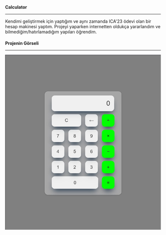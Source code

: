 **Calculator** <br>
<hr>
Kendimi geliştirmek için yaptığım ve aynı zamanda ICA'23 ödevi olan bir hesap makinesi yaptım. Projeyi yaparken internetten oldukça yararlandım ve bilmediğim/hatırlamadığım yapıları öğrendim. 
<h4>Projenin Görseli
<hr>

![](images/Calculator.jpg)
